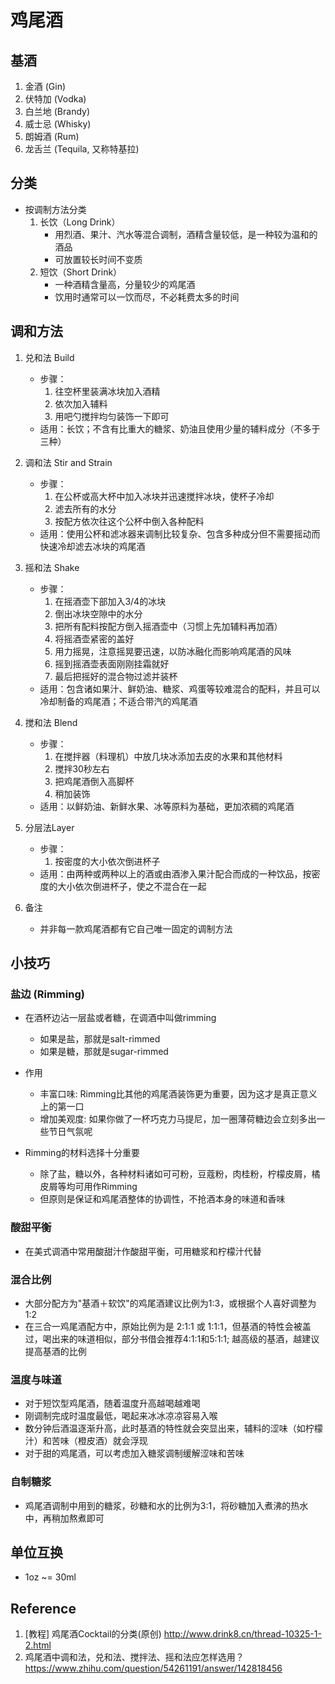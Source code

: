 # 鸡尾酒

## 基酒

1. 金酒 (Gin)
2. 伏特加 (Vodka)
3. 白兰地 (Brandy)
4. 威士忌 (Whisky)
5. 朗姆酒 (Rum)
6. 龙舌兰 (Tequila, 又称特基拉)

## 分类

* 按调制方法分类
    1. 长饮（Long Drink）
        * 用烈酒、果汁、汽水等混合调制，酒精含量较低，是一种较为温和的酒品
        * 可放置较长时间不变质
    2. 短饮（Short Drink）
        * 一种酒精含量高，分量较少的鸡尾酒
        * 饮用时通常可以一饮而尽，不必耗费太多的时间

## 调和方法

1. 兑和法 Build
    * 步骤：
        1. 往空杯里装满冰块加入酒精
        2. 依次加入辅料
        3. 用吧勺搅拌均匀装饰一下即可
    * 适用：长饮；不含有比重大的糖浆、奶油且使用少量的辅料成分（不多于三种）

2. 调和法 Stir and Strain
    * 步骤：
        1. 在公杯或高大杯中加入冰块并迅速搅拌冰块，使杯子冷却
        2. 滤去所有的水分
        3. 按配方依次往这个公杯中倒入各种配料
    * 适用：使用公杯和滤冰器来调制比较复杂、包含多种成分但不需要摇动而快速冷却滤去冰块的鸡尾酒

3. 摇和法 Shake
    * 步骤：
        1. 在摇酒壶下部加入3/4的冰块
        2. 倒出冰块空隙中的水分
        3. 把所有配料按配方倒入摇酒壶中（习惯上先加辅料再加酒）
        4. 将摇酒壶紧密的盖好
        5. 用力摇晃，注意摇晃要迅速，以防冰融化而影响鸡尾酒的风味
        6. 摇到摇酒壶表面刚刚挂霜就好
        7. 最后把摇好的混合物过滤并装杯
    * 适用：包含诸如果汁、鲜奶油、糖浆、鸡蛋等较难混合的配料，并且可以冷却制备的鸡尾酒；不适合带汽的鸡尾酒

4. 搅和法 Blend
    * 步骤：
        1. 在搅拌器（料理机）中放几块冰添加去皮的水果和其他材料
        2. 搅拌30秒左右
        3. 把鸡尾酒倒入高脚杯
        4. 稍加装饰
    * 适用：以鲜奶油、新鲜水果、冰等原料为基础，更加浓稠的鸡尾酒

5. 分层法Layer
    * 步骤：
        1. 按密度的大小依次倒进杯子
    * 适用：由两种或两种以上的酒或由酒渗入果汁配合而成的一种饮品，按密度的大小依次倒进杯子，使之不混合在一起

6. 备注
    * 并非每一款鸡尾酒都有它自己唯一固定的调制方法

## 小技巧


### 盐边 (Rimming)

* 在酒杯边沾一层盐或者糖，在调酒中叫做rimming
    * 如果是盐，那就是salt-rimmed
    * 如果是糖，那就是sugar-rimmed

* 作用
    * 丰富口味: Rimming比其他的鸡尾酒装饰更为重要，因为这才是真正意义上的第一口
    * 增加美观度: 如果你做了一杯巧克力马提尼，加一圈薄荷糖边会立刻多出一些节日气氛呢

* Rimming的材料选择十分重要
    * 除了盐，糖以外，各种材料诸如可可粉，豆蔻粉，肉桂粉，柠檬皮屑，橘皮屑等均可用作Rimming
    * 但原则是保证和鸡尾酒整体的协调性，不抢酒本身的味道和香味

### 酸甜平衡

* 在美式调酒中常用酸甜汁作酸甜平衡，可用糖浆和柠檬汁代替

### 混合比例

* 大部分配方为"基酒＋软饮"的鸡尾酒建议比例为1:3，或根据个人喜好调整为1:2
* 在三合一鸡尾酒配方中，原始比例为是 2:1:1 或 1:1:1，但基酒的特性会被盖过，喝出来的味道相似，部分书借会推荐4:1:1和5:1:1; 越高级的基酒，越建议提高基酒的比例

### 温度与味道

* 对于短饮型鸡尾酒，随着温度升高越喝越难喝
* 刚调制完成时温度最低，喝起来冰冰凉凉容易入喉
* 数分钟后酒温逐渐升高，此时基酒的特性就会突显出来，辅料的涩味（如柠檬汁）和苦味（橙皮酒）就会浮现
* 对于甜的鸡尾酒，可以考虑加入糖浆调制缓解涩味和苦味

### 自制糖浆

* 鸡尾酒调制中用到的糖浆，砂糖和水的比例为3:1，将砂糖加入煮沸的热水中，再稍加熬煮即可

## 单位互换

* 1oz ~= 30ml

## Reference

1. [教程] 鸡尾酒Cocktail的分类(原创) http://www.drink8.cn/thread-10325-1-2.html
2. 鸡尾酒中调和法，兑和法、搅拌法、摇和法应怎样选用？ https://www.zhihu.com/question/54261191/answer/142818456

